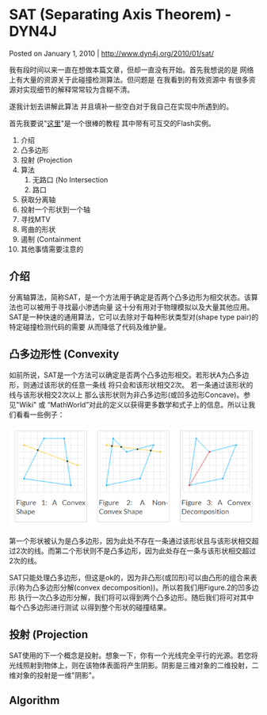 # SAT (Separating Axis Theorem) - DYN4J
Posted on January 1, 2010  \|  <http://www.dyn4j.org/2010/01/sat/>

我有段时间以来一直在想做本篇文章，但却一直没有开始。首先我想说的是 网络上有大量的资源关于此碰撞检测算法。但问题是 在我看到的有效资源中 有很多资源对实现细节的解释常常较为含糊不清。

遂我计划去讲解此算法 并且填补一些空白对于我自己在实现中所遇到的。

首先我要说"[这里](http://www.metanetsoftware.com/technique/tutorialA.html)"是一个很棒的教程 其中带有可互交的Flash实例。

1. 介绍
2. 凸多边形
3. 投射 (Projection
4. 算法
    1. 无路口 (No Intersection
    2. 路口
5. 获取分离轴
6. 投射一个形状到一个轴
7. 寻找MTV
8. 弯曲的形状
9. 遏制 (Containment
10. 其他事情需要注意的


## 介绍
分离轴算法，简称SAT，是一个方法用于确定是否两个凸多边形为相交状态。该算法也可以被用于寻找最小渗透向量 这十分有用对于物理模拟以及大量其他应用。SAT是一种快速的通用算法，它可以去除对于每种形状类型对(shape type pair)的特定碰撞检测代码的需要 从而降低了代码及维护量。

## 凸多边形性 (Convexity
如前所说，SAT是一个方法可以确定是否两个凸多边形相交。若形状A为凸多边形，则通过该形状的任意一条线 将只会和该形状相交2次。 若一条通过该形状的线与该形状相交2次以上 那么该形状则为非凸多边形(或凹多边形Concave)。参见"Wiki" 或 “MathWorld”对此的定义以获得更多数学和式子上的信息。所以让我们看看一些例子：

![figure1-3](attach/sat_figure1-3.png)

第一个形状被认为是凸多边形，因为此处不存在一条通过该形状且与该形状相交超过2次的线。而第二个形状则不是凸多边形，因为此处存在一条与该形状相交超过2次的线。

SAT只能处理凸多边形，但这是ok的，因为非凸形(或凹形)可以由凸形的组合来表示(称为凸多边形分解(convex decomposition))。所以若我们用Figure.2的凹多边形 执行一次凸多边形分解，我们将可以得到两个凸多边形。随后我们将可对其中每个凸多边形进行测试 以得到整个形状的碰撞结果。

## 投射 (Projection
SAT使用的下一个概念是投射。想象一下，你有一个光线完全平行的光源。若您将光线照射到物体上，则在该物体表面将产生阴影。阴影是三维对象的二维投射，二维对象的投射是一维"阴影"。

## Algorithm



